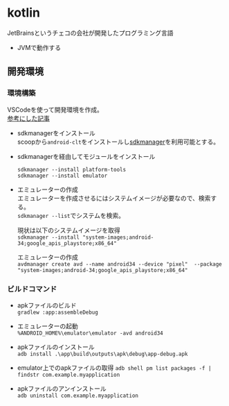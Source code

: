 # kotlin
JetBrainsというチェコの会社が開発したプログラミング言語
- JVMで動作する

## 開発環境

### 環境構築
VSCodeを使って開発環境を作成。  
[参考にした記事](https://zenn.dev/110416/articles/0945183fe53740)

- sdkmanagerをインストール  
  scoopから`android-clt`をインストールし[sdkmanager](https://developer.android.com/tools/sdkmanager?hl=ja)を利用可能とする。

- sdkmanagerを経由してモジュールをインストール
  ```
  sdkmanager --install platform-tools
  sdkmanager --install emulator
  ```

- エミュレーターの作成  
  エミュレーターを作成させるにはシステムイメージが必要なので、検索する。  
  `sdkmanager --list`でシステムを検索。
  
  現状は以下のシステムイメージを取得  
  `sdkmanager --install "system-images;android-34;google_apis_playstore;x86_64"`

  エミュレーターの作成  
  `avdmanager create avd --name android34 --device "pixel"  --package "system-images;android-34;google_apis_playstore;x86_64"`


### ビルドコマンド
- apkファイルのビルド  
  `gradlew :app:assembleDebug`

- エミュレーターの起動  
  `%ANDROID_HOME%\emulator\emulator -avd android34`

- apkファイルのインストール  
  `adb install .\app\build\outputs\apk\debug\app-debug.apk`

- emulator上でのapkファイルの取得
  `adb shell pm list packages -f | findstr com.example.myapplication`

- apkファイルのアンインストール  
  `adb uninstall com.example.myapplication`
